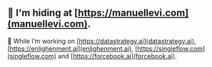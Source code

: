 
## 🤫 I'm hiding at [https://manuellevi.com](manuellevi.com).

🔭 While I’m working on [https://datastrategy.ai](datastrategy.ai), [https://enlighenment.ai](enlighenment.ai), [https://singleflow.com](singleflow.com) and [https://forcebook.ai](forcebook.ai).
